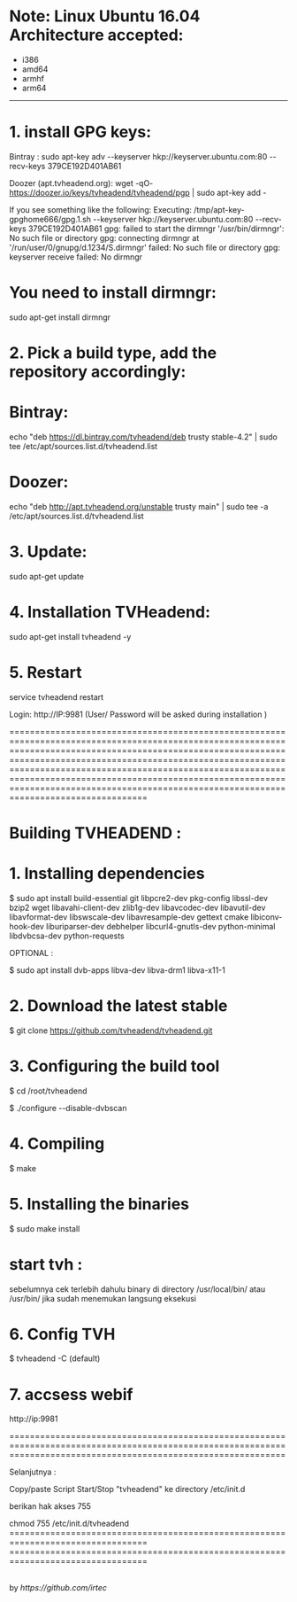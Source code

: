 # Note: Linux Ubuntu 16.04 Architecture accepted: 

- i386
- amd64
- armhf 
- arm64

________________________________________________________________________________________________

# 1. install GPG keys:
Bintray :
 sudo apt-key adv --keyserver hkp://keyserver.ubuntu.com:80 --recv-keys 379CE192D401AB61 

Doozer (apt.tvheadend.org):
 wget -qO- https://doozer.io/keys/tvheadend/tvheadend/pgp | sudo apt-key add -

If you see something like the following:
Executing: /tmp/apt-key-gpghome666/gpg.1.sh --keyserver hkp://keyserver.ubuntu.com:80 --recv-keys 379CE192D401AB61
gpg: failed to start the dirmngr '/usr/bin/dirmngr': No such file or directory
gpg: connecting dirmngr at '/run/user/0/gnupg/d.1234/S.dirmngr' failed: No such file or directory
gpg: keyserver receive failed: No dirmngr
>>>>>>>>>>>>>>>>>>>>>>>>

# You need to install dirmngr:
 sudo apt-get install dirmngr

>>>>>>>>>>>>>>>>>>>>>>>>

# 2. Pick a build type, add the repository accordingly:

# Bintray:
 echo "deb https://dl.bintray.com/tvheadend/deb trusty stable-4.2" | sudo tee /etc/apt/sources.list.d/tvheadend.list

# Doozer:
 echo "deb http://apt.tvheadend.org/unstable trusty main" | sudo tee -a /etc/apt/sources.list.d/tvheadend.list

>>>>>>>>>>>>>>>>>>>>>>>>

# 3. Update:
 sudo apt-get update

>>>>>>>>>>>>>>>>>>>>>>>>

# 4. Installation TVHeadend:
 sudo apt-get install tvheadend -y

# 5. Restart
 service tvheadend restart

>>>>>>>>>>>>>>>>>>>>>>>>
Login: 
http://IP:9981
(User/ Password will be asked during installation )

=====================================================================================================================================================================================================================================================================================================================================================================================================================

# Building TVHEADEND :
# 1. Installing dependencies
$ sudo apt install build-essential git libpcre2-dev pkg-config libssl-dev bzip2 wget libavahi-client-dev zlib1g-dev libavcodec-dev libavutil-dev libavformat-dev libswscale-dev libavresample-dev gettext cmake libiconv-hook-dev liburiparser-dev debhelper libcurl4-gnutls-dev python-minimal libdvbcsa-dev python-requests
 <p>OPTIONAL :
<p>$ sudo apt install dvb-apps libva-dev libva-drm1 libva-x11-1</p>

# 2. Download the latest stable
$ git clone https://github.com/tvheadend/tvheadend.git

# 3. Configuring the build tool
$ cd /root/tvheadend
<p>$ ./configure --disable-dvbscan

# 4. Compiling
$ make

# 5. Installing the binaries
$ sudo make install

# start tvh :
sebelumnya cek terlebih dahulu binary di directory /usr/local/bin/ atau /usr/bin/ jika sudah menemukan langsung eksekusi

# 6. Config TVH 
$ tvheadend -C (default)

# 7. accsess webif
http://ip:9981

==================================================================================================================================================================
<p>
Selanjutnya :
<p>Copy/paste Script Start/Stop "tvheadend" ke directory /etc/init.d
<p>berikan hak akses 755
<p>chmod 755 /etc/init.d/tvheadend
 <br>=================================================================================
 <br>=================================================================================
<br><br>
<p>by <i>https://github.com/irtec</i>
